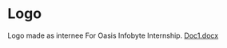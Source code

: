 # Logo
Logo made as internee For Oasis Infobyte Internship.
[Doc1.docx](https://github.com/aimonrauf/Logo/files/12883668/Doc1.docx)
